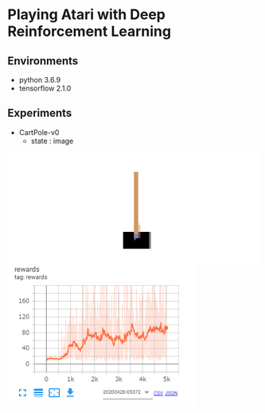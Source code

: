 # Playing Atari with Deep Reinforcement Learning
## Environments
* python 3.6.9
* tensorflow 2.1.0
## Experiments
* CartPole-v0
    * state : image

<img src="assets/play.gif">    
<img src="assets/reward_histrory.png">